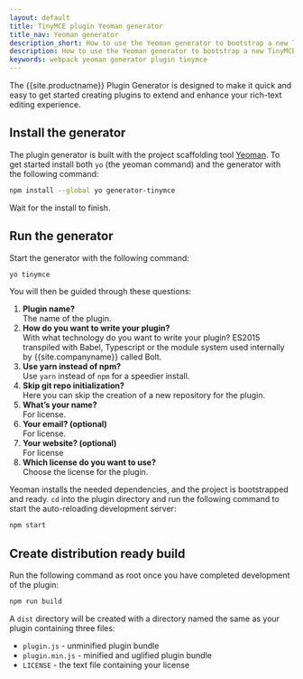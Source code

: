 ```yaml
---
layout: default
title: TinyMCE plugin Yeoman generator
title_nav: Yeoman generator
description_short: How to use the Yeoman generator to bootstrap a new TinyMCE plugin
description: How to use the Yeoman generator to bootstrap a new TinyMCE plugin using ES2015/Babel or TypeScript.
keywords: webpack yeoman generator plugin tinymce
---
```


The {{site.productname}} Plugin Generator is designed to make it quick and easy to get started creating plugins to extend and enhance your rich-text editing experience.


## Install the generator
The plugin generator is built with the project scaffolding tool [Yeoman](http://yeoman.io/). To get started install both `yo` (the yeoman command) and the generator with the following command:

```sh
npm install --global yo generator-tinymce
```

Wait for the install to finish.

## Run the generator
Start the generator with the following command:


```sh
yo tinymce
```

You will then be guided through these questions:

1. **Plugin name?**  
The name of the plugin.
2. **How do you want to write your plugin?**  
With what technology do you want to write your plugin? ES2015 transpiled with Babel, Typescript or the module system used internally by {{site.companyname}} called Bolt.
3. **Use yarn instead of npm?**  
Use `yarn` instead of `npm` for a speedier install.
4. **Skip git repo initialization?**  
Here you can skip the creation of a new repository for the plugin.
5. **What’s your name?**  
For license.
6. **Your email? (optional)**  
For license.
7. **Your website? (optional)**  
For license
8. **Which license do you want to use?**  
Choose the license for the plugin.

Yeoman installs the needed dependencies, and the project is bootstrapped and ready. `cd` into the plugin directory and run the following command to start the auto-reloading development server:

```sh
npm start
```


## Create distribution ready build

Run the following command as root once you have completed development of the plugin:

```sh
npm run build
```

A `dist` directory will be created with a directory named the same as your plugin containing three files:

* `plugin.js` - unminified plugin bundle
* `plugin.min.js` - minified and uglified plugin bundle
* `LICENSE` - the text file containing your license


